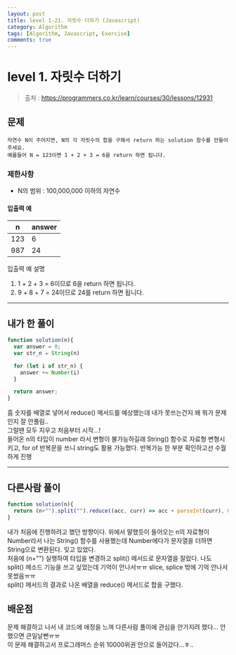 ```yaml
---
layout: post
title: level 1-21. 자릿수 더하기 (Javascript)
category: Algorithm
tags: [Algorithm, Javascript, Exercise]
comments: true
---
```

# level 1. 자릿수 더하기
> 출처 : <https://programmers.co.kr/learn/courses/30/lessons/12931>

## 문제

```
자연수 N이 주어지면, N의 각 자릿수의 합을 구해서 return 하는 solution 함수를 만들어 주세요.
예를들어 N = 123이면 1 + 2 + 3 = 6을 return 하면 됩니다.
```


### 제한사항

- N의 범위 : 100,000,000 이하의 자연수

#### 입출력 예

| n   | answer |
| --- | ------ |
| 123 | 6      |
| 987 | 24     |

입출력 예 설명

1. 1 + 2 + 3 = 6이므로 6을 return 하면 됩니다.
2. 9 + 8 + 7 = 24이므로 24를 return 하면 됩니다.


***

## 내가 한 풀이
```javascript
function solution(n){
  var answer = 0;
  var str_n = String(n)

  for (let i of str_n) {
    answer += Number(i)
  }

  return answer;
}
```
흠 숫자를 배열로 넣어서 reduce() 메서드를 예상했는데 내가 못쓰는건지 왜 뭐가 문제인지 잘 안풀림..  
그럴땐 모두 지우고 처음부터 시작...!  
들어온 n의 타입이 number 라서 변형이 불가능하길래 String() 함수로 자료형 변형시키고, for of 반복문을 쓰니 string도 활용 가능했다. 반복가능 한 부분 확인하고선 수월하게 진행

***

## 다른사람 풀이
```javascript
function solution(n){
  return (n+"").split("").reduce((acc, curr) => acc + parseInt(curr), 0)
}
```
내가 처음에 진행하려고 했던 방향이다. 위에서 말했듯이 들어오는 n의 자료형이 Number라서 나는 String() 함수를 사용했는데 Number에다가 문자열을 더하면 String으로 변환된다. 잊고 있었다.  
처음에 (n+"") 실행하여 타입을 변경하고 split() 메서드로 문자열을 잘랐다. 나도 split() 메소드 기능을 쓰고 싶었는데 기억이 안나서ㅠㅠ slice, splice 밖에 기억 안나서 못썼음ㅠㅠ  
split() 메서드의 결과로 나온 배열을 reduce() 메서드로 합을 구했다.

## 배운점

문제 해결하고 나서 내 코드에 애정을 느껴 다른사람 풀이에 관심을 안가지려 했다... 안했으면 큰일날뻔ㅠㅠ  
이 문제 해결하고서 프로그래머스 순위 10000위권 안으로 들어갔다...ㅎ..
